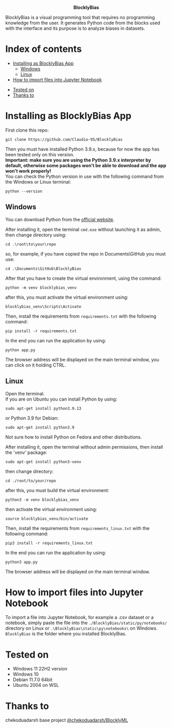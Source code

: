 <p align="center">
<strong>BlocklyBias</strong>
</p>

BlocklyBias is a visual programming tool that requires no programming knowledge from the user. It generates Python code from the blocks used with the interface and its purpose is to analyze biases in datasets.

<!-- Read the ![UserGuide.md](https://github.com/chekoduadarsh/BlocklyML/blob/main/UserGuide.md) for further info. -->


<!-- In the Example given below we will train a random forest for Iris Dataset.


https://user-images.githubusercontent.com/26855534/174473003-488f675f-50a0-48f1-9ef0-81987bd21166.mp4 -->

# Index of contents

- [Installing as BlocklyBias App](#installing-as-blocklybias-app)
    -  [Windows](#windows)
    -  [Linux](#linux)
- [How to import files into Jupyter Notebook](#how-to-import-files-into-jupyter-notebook)
   <!-- - [Flask Method](#flask-method) -->
<!--- [UI Features](#ui-features)
  - [Shortcuts](#shortcuts)
  - [Dataframe Viewer](#dataframe-viewer)
  - [Download Code](#download-code)
- [Contribute](#contribute)
    - [This repo welcomes any kind of contributions :pray:](#this-repo-welcomes-any-kind-of-contributions-pray)
- [License](#license) -->
- [Tested on](#tested-on)
- [Thanks to](#thanks-to)
# Installing as BlocklyBias App
First clone this repo:

```shell
git clone https://github.com/Claudio-95/BlocklyBias
```
Then you must have installed Python 3.9.x, because for now the app has been tested only on this version.  
**Important: make sure you are using the Python 3.9.x interpreter by default, otherwise some packages won't be able to download and the app won't work properly!**  
You can check the Python version in use with the following command from the Windows or Linux terminal:

```shell
python --version
```

## Windows

You can download Python from the [official website](https://www.python.org/downloads/release/python-3913/).

After installing it, open the terminal `cmd.exe` without launching it as admin, then change directory using:

```shell
cd .\root\to\your\repo
```

so, for example, if you have copied the repo in Documents\GitHub you must use:

```shell
cd .\Documents\GitHub\BlocklyBias
```

After that you have to create the virtual environment, using the command:

```shell
python -m venv blocklybias_venv
```

after this, you must activate the virtual environment using:

```shell
blocklybias_venv\Scripts\Activate
```

Then, install the requirements from `requirements.txt` with the following command:

```shell
pip install -r requirements.txt
```

In the end you can run the application by using:

```shell
python app.py
```
The browser address will be displayed on the main terminal window, you can click on it holding CTRL.

## Linux

Open the terminal.  
If you are on Ubuntu you can install Python by using:

```shell
sudo apt-get install python3.9.13
```
or Python 3.9 for Debian:

```shell
sudo apt-get install python3.9
```

Not sure how to install Python on Fedora and other distributions.

After installing it, open the terminal without admin permissions, then install the 'venv' package:

```shell
sudo apt-get install python3-venv
```

then change directory:

```shell
cd ./root/to/your/repo
```
after this, you must build the virtual environment:

```shell
python3 -m venv blocklybias_venv
```

then activate the virtual environment using:

```shell
source blocklybias_venv/bin/activate
```
Then, install the requirements from `requirements_linux.txt` with the following command:

```shell
pip3 install -r requirements_linux.txt
```

In the end you can run the application by using:

```shell
python3 app.py
```

The browser address will be displayed on the main terminal window.


<!-- Simple as that :man_shrugging:

# UI Features

## Shortcuts
You can find these buttons in the top right corner of the application. Their functionality as follows

1. Download XML Layout
2. Upload XML layout
3. Copy Code
4. Launch Google Colab
5. Delete
6. Run (Not Supported Yet!!)

<img src="https://github.com/chekoduadarsh/BlocklyML/blob/main/media/butttons.png" alt="drawing" width="500"/>

## Dataframe Viewer
Blockly support complete html view of the DataFrame. This can be accessed by view option in the navigation bar

<img src="https://github.com/chekoduadarsh/BlocklyML/blob/main/media/DatasetView.png" alt="drawing" width="500"/>


## Download Code
Blockly support both .py and .ipynb formats. You can download the code from the download option in the navigation bar

<img src="https://github.com/chekoduadarsh/BlocklyML/blob/main/media/DownloadView.png" alt="drawing" width="200"/>

# Contribute

If you find any error or need support please raise a issue. If you think you can add a feature, or help solve a bug please raise a PR

### This repo welcomes any kind of contributions :pray: 

Feel free to adapt it criticize it and support it the way you like!!

Read : [CONTRIBUTING.md](./CONTRIBUTING.md)


# License
[Apache License, Version 2.0](https://www.apache.org/licenses/LICENSE-2.0) -->

# How to import files into Jupyter Notebook

To import a file into Jupyter Notebook, for example a .csv dataset or a notebook, simply paste the file into the `./BlocklyBias/static/py/notebooks/` directory on Linux or `.\BlocklyBias\static\py\notebooks\` on Windows.  
`BlocklyBias` is the folder where you installed BlocklyBias.

# Tested on

- Windows 11 22H2 version
- Windows 10
- Debian 11.7.0 64bit
- Ubuntu 2004 on WSL 

# Thanks to
chekoduadarsh base project [@chekoduadarsh/BlocklyML](https://github.com/chekoduadarsh/BlocklyML)


<!-- [!["Buy Me A Coffee"](https://www.buymeacoffee.com/assets/img/custom_images/orange_img.png)](https://www.buymeacoffee.com/chekoduadarsh) -->
